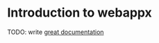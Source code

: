# Introduction to webappx

TODO: write [great documentation](http://jacobian.org/writing/what-to-write/)
